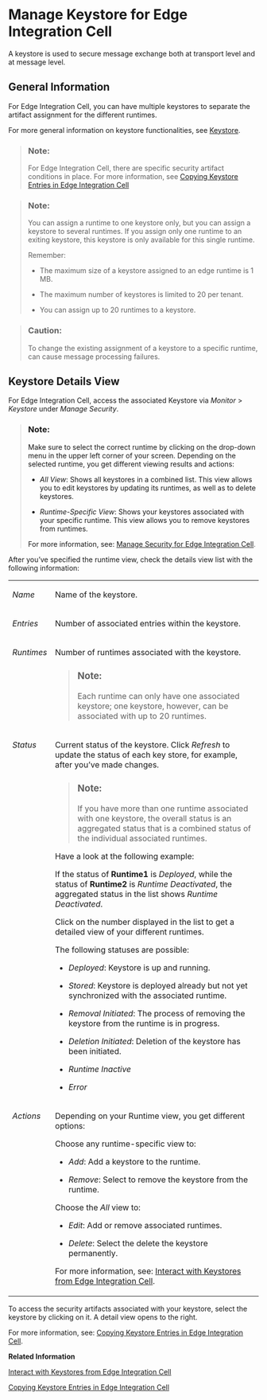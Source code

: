 <!-- loio39eb10185fba4dc9945977e493a3d5e8 -->

# Manage Keystore for Edge Integration Cell

A keystore is used to secure message exchange both at transport level and at message level.



<a name="loio39eb10185fba4dc9945977e493a3d5e8__section_itm_qlx_bzb"/>

## General Information

For Edge Integration Cell, you can have multiple keystores to separate the artifact assignment for the different runtimes.

For more general information on keystore functionalities, see [Keystore](40-RemoteSystems/keystore-b163513.md).

> ### Note:  
> For Edge Integration Cell, there are specific security artifact conditions in place. For more information, see [Copying Keystore Entries in Edge Integration Cell](copying-keystore-entries-in-edge-integration-cell-0800f7b.md)

> ### Note:  
> You can assign a runtime to one keystore only, but you can assign a keystore to several runtimes. If you assign only one runtime to an exiting keystore, this keystore is only available for this single runtime.
> 
> Remember:
> 
> -   The maximum size of a keystore assigned to an edge runtime is 1 MB.
> 
> -   The maximum number of keystores is limited to 20 per tenant.
> 
> -   You can assign up to 20 runtimes to a keystore.

> ### Caution:  
> To change the existing assignment of a keystore to a specific runtime, can cause message processing failures.



<a name="loio39eb10185fba4dc9945977e493a3d5e8__section_gpl_44q_nyb"/>

## Keystore Details View

For Edge Integration Cell, access the associated Keystore via *Monitor* \> *Keystore* under *Manage Security*.

> ### Note:  
> Make sure to select the correct runtime by clicking on the drop-down menu in the upper left corner of your screen. Depending on the selected runtime, you get different viewing results and actions:
> 
> -   *All View*: Shows all keystores in a combined list. This view allows you to edit keystores by updating its runtimes, as well as to delete keystores. 
> 
> -   *Runtime-Specific View*: Shows your keystores associated with your specific runtime. This view allows you to remove keystores from runtimes.
> 
> 
> For more information, see: [Manage Security for Edge Integration Cell](manage-security-for-edge-integration-cell-1783cf8.md).

After you’ve specified the runtime view, check the details view list with the following information:


<table>
<tr>
<td valign="top">

*Name*

</td>
<td valign="top">

Name of the keystore.

</td>
</tr>
<tr>
<td valign="top">

*Entries*

</td>
<td valign="top">

Number of associated entries within the keystore.

</td>
</tr>
<tr>
<td valign="top">

*Runtimes*

</td>
<td valign="top">

Number of runtimes associated with the keystore.

> ### Note:  
> Each runtime can only have one associated keystore; one keystore, however, can be associated with up to 20 runtimes.



</td>
</tr>
<tr>
<td valign="top">

*Status*

</td>
<td valign="top">

Current status of the keystore. Click *Refresh* to update the status of each key store, for example, after you’ve made changes.

> ### Note:  
> If you have more than one runtime associated with one keystore, the overall status is an aggregated status that is a combined status of the individual associated runtimes.

Have a look at the following example:

If the status of **Runtime1** is *Deployed*, while the status of **Runtime2** is *Runtime Deactivated*, the aggregated status in the list shows *Runtime Deactivated*.

Click on the number displayed in the list to get a detailed view of your different runtimes.

The following statuses are possible:

-   *Deployed*: Keystore is up and running.

-   *Stored*: Keystore is deployed already but not yet synchronized with the associated runtime.

-   *Removal Initiated*: The process of removing the keystore from the runtime is in progress. 

-   *Deletion Initiated*: Deletion of the keystore has been initiated.

-   *Runtime Inactive*

-   *Error*




</td>
</tr>
<tr>
<td valign="top">

*Actions*

</td>
<td valign="top">

Depending on your Runtime view, you get different options:

Choose any runtime-specific view to:

-   *Add*: Add a keystore to the runtime.

-   *Remove*: Select to remove the keystore from the runtime.


Choose the *All* view to:

-   *Edit*: Add or remove associated runtimes.

-   *Delete*: Select the delete the keystore permanently.


For more information, see: [Interact with Keystores from Edge Integration Cell](interact-with-keystores-from-edge-integration-cell-d4972b8.md).

</td>
</tr>
</table>

To access the security artifacts associated with your keystore, select the keystore by clicking on it. A detail view opens to the right.

For more information, see: [Copying Keystore Entries in Edge Integration Cell](copying-keystore-entries-in-edge-integration-cell-0800f7b.md).

**Related Information**  


[Interact with Keystores from Edge Integration Cell](interact-with-keystores-from-edge-integration-cell-d4972b8.md "A keystore is used to secure message exchange both at transport level and at message level. For Edge Integration Cell, since you can have more than one keystore, you can decide whether to create a new, add, remove, or delete an existing keystore.")

[Copying Keystore Entries in Edge Integration Cell](copying-keystore-entries-in-edge-integration-cell-0800f7b.md "The Keystore Monitor allows a tenant administrator to manage the tenant keystore and its entries (X.509 certificates and key pairs).")

